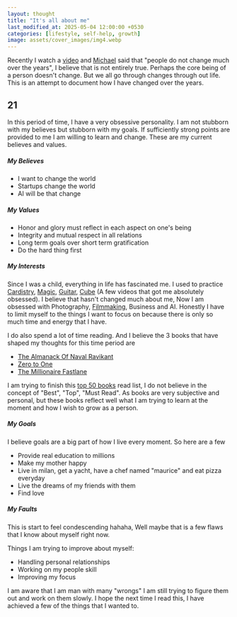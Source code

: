 ```yaml
---
layout: thought
title: "It's all about me"
last_modified_at: 2025-05-04 12:00:00 +0530
categories: [lifestyle, self-help, growth]
image: assets/cover_images/img4.webp
---
```


Recently I watch a [video](https://www.youtube.com/watch?v=H_XMqRhLhic) and [Michael](https://en.wikipedia.org/wiki/Michael_Seibel) said that "people do not change much over the years", I believe that is not entirely true. Perhaps the core being of a person doesn't change. But we all go through changes through out life. This is an attempt to document how I have changed over the years.

## 21

In this period of time, I have a very obsessive personality. I am not stubborn with my believes but stubborn with my goals. If sufficiently strong points are provided to me I am willing to learn and change. These are my current believes and values.

##### My Believes

- I want to change the world
- Startups change the world
- AI will be that change

##### My Values

- Honor and glory must reflect in each aspect on one's being
- Integrity and mutual respect in all relations
- Long term goals over short term gratification
- Do the hard thing first

##### My Interests

Since I was a child, everything in life has fascinated me. I used to practice [Cardistry](https://www.youtube.com/watch?v=I0KSaqiv5C0), [Magic](https://www.youtube.com/watch?v=EAN-PwRfJcA), [Guitar](https://www.youtube.com/watch?v=QZcUmNIBegY), [Cube](https://in.speedcube.com.au/pages/how-to-solve-a-rubiks-cube) (A few videos that got me absolutely obsessed). I believe that hasn't changed much about me, Now I am obsessed with Photography, [Filmmaking](https://www.youtube.com/watch?v=hif5eI5pBxo), Business and AI. Honestly I have to limit myself to the things I want to focus on because there is only so much time and energy that I have.

I do also spend a lot of time reading. And I believe the 3 books that have shaped my thoughts for this time period are

- [The Almanack Of Naval Ravikant](https://www.navalmanack.com/)
- [Zero to One](https://www.amazon.com/Zero-One-Notes-Startups-Future/dp/0804139296)
- [The Millionaire Fastlane](https://www.amazon.in/Millionaire-Fastlane-Crack-Wealth-Lifetime/dp/0984358102)

I am trying to finish this [top 50 books](https://www.escapingordinary.net/top-50-books) read list, I do not believe in the concept of "Best", "Top", "Must Read". As books are very subjective and personal, but these books reflect well what I am trying to learn at the moment and how I wish to grow as a person.

##### My Goals

I believe goals are a big part of how I live every moment. So here are a few

- Provide real education to millions
- Make my mother happy
- Live in milan, get a yacht, have a chef named "maurice" and eat pizza everyday
- Live the dreams of my friends with them
- Find love

##### My Faults

This is start to feel condescending hahaha, Well maybe that is a few flaws that I know about myself right now. 

Things I am trying to improve about myself:

- Handling personal relationships
- Working on my people skill
- Improving my focus

I am aware that I am man with many "wrongs" I am still trying to figure them out and work on them slowly. I hope the next time I read this, I have achieved a few of the things that I wanted to. 